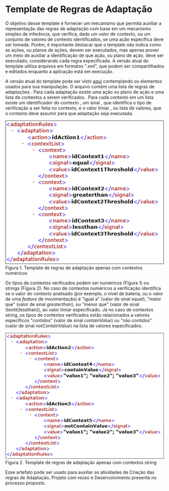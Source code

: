 # Template de Regras de Adaptação

O objetivo desse template é fornecer um mecanismo que permita auxiliar a representação das regras de adaptação com base em um mecanismo simples de inferência, que verifica, dado um valor de contexto, ou um conjunto de valores de contexto identificados, se uma ação específica deve ser tomada.  Porém, é importante destacar que o template não indica como as ações, ou planos de ações, devem ser executados, mas apenas prover um meio de auxiliar a identificação de que ação, ou plano de ação, deve ser executado, considerando cada regra especificada. A versão atual do template utiliza arquivos em formatos ".xml", que podem ser compartilhados e editados enquanto a aplicação está em execução. 

A versão atual do template pode ser visto [aqui](./template.xml) contemplando os elementos usados para sua manipulação. O arquivo contém uma lista de regras de adaptações <adaptationRules>. Para cada adaptação <adaptation> existe uma ação ou plano de ação <action> e uma lista de contextos a serem verificados <contextList>. Para cada contexto em um lista <context> existe um identificador do contexto <name>, um sinal <signal>, que identifica o tipo de verificação a ser feita no contexto, e o valor limiar <value>, ou lista de valores, que o contexto deve assumir para que adaptação seja executada.
  
![](./templateXml.png)
Figura 1. Template de regras de adaptação apenas com contextos numéricos
  
Os tipos de contextos verificados podem ser numéricos (Figura 1) ou strings (Figura 2). No caso de contextos numéricos a verificação identifica se o valor do contexto analisado (por exemplo, o nível de bateria, ou o valor de uma <i>feature</i> de movimentação) é "igual a" (valor de sinal <i>equal</i>), "maior que" (valor de sinal <i>greaterthan</i>), ou "menor que" (valor de sinal \textit{lessthan}), ao valor limiar especificado. Já no caso de contextos string, os tipos de contextos verificados estão relacionados a valores específicos "contidos" (valor de sinal <i>containValue</i>) ou "não contidos" (valor de sinal <i>notContainValue</i>) na lista de valores especificados. 

![](./templateXml2.png)
Figura 2. Template de regras de adaptação apenas com contextos string
  
Esse artefato pode ser usado para auxiliar as atividades de Criação das regras de Adaptação, Projeto com reúso e Desenvolvimento presente no processo proposto.
